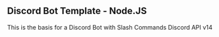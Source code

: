 ## Discord Bot Template - Node.JS

This is the basis for a Discord Bot with Slash Commands 
Discord API v14
